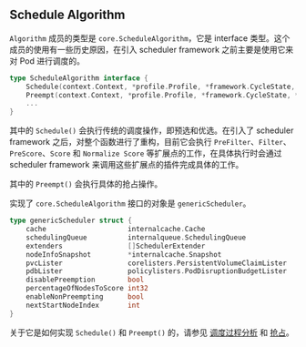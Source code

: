 ## Schedule Algorithm ##

`Algorithm` 成员的类型是 `core.ScheduleAlgorithm`，它是 interface 类型。这个成员的使用有一些历史原因，在引入 scheduler framework 之前主要是使用它来对 Pod 进行调度的。

``` go
type ScheduleAlgorithm interface {
	Schedule(context.Context, *profile.Profile, *framework.CycleState, *v1.Pod) (scheduleResult ScheduleResult, err error)
	Preempt(context.Context, *profile.Profile, *framework.CycleState, *v1.Pod, error) (selectedNode *v1.Node, preemptedPods []*v1.Pod, cleanupNominatedPods []*v1.Pod, err error)
    ...
}
```

其中的 `Schedule()` 会执行传统的调度操作，即预选和优选。在引入了 scheduler framework 之后，对整个函数进行了重构，目前它会执行 `PreFilter`、`Filter`、`PreScore`、`Score` 和 `Normalize Score` 等扩展点的工作，在具体执行时会通过 scheduler framework 来调用这些扩展点的插件完成具体的工作。

其中的 `Preempt()` 会执行具体的抢占操作。

实现了 `core.ScheduleAlgorithm` 接口的对象是 `genericScheduler`。

``` go
type genericScheduler struct {
	cache                    internalcache.Cache
	schedulingQueue          internalqueue.SchedulingQueue
	extenders                []SchedulerExtender
	nodeInfoSnapshot         *internalcache.Snapshot
	pvcLister                corelisters.PersistentVolumeClaimLister
	pdbLister                policylisters.PodDisruptionBudgetLister
	disablePreemption        bool
	percentageOfNodesToScore int32
	enableNonPreempting      bool
	nextStartNodeIndex       int
}
```

关于它是如何实现 `Schedule()` 和 `Preempt()` 的，请参见 [调度过程分析](../../scratch/kube-scheduler/scheduling.md) 和 [抢占](../../scratch/kube-scheduler/preemption.md)。
